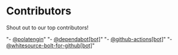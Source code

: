 # Contributors


Shout out to our top contributors!


"- [@polatengin](https://github.com/polatengin)" "- [@dependabot[bot]](https://github.com/dependabot[bot])" "- [@github-actions[bot]](https://github.com/github-actions[bot])" "- [@whitesource-bolt-for-github[bot]](https://github.com/whitesource-bolt-for-github[bot])"
